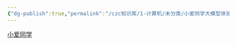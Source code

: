 ```yaml
---
{"dg-publish":true,"permalink":"/czc知识库/1-计算机/未分类/小爱同学大模型体验包新版链接/","dgPassFrontmatter":true,"created":"2024-06-18T17:45:19.923+08:00","updated":"2024-12-08T12:34:12.841+08:00"}
---
```



[小爱同学](https://cnbj1.fds.api.xiaomi.com/aife/et/land/02oh63dc.html)
